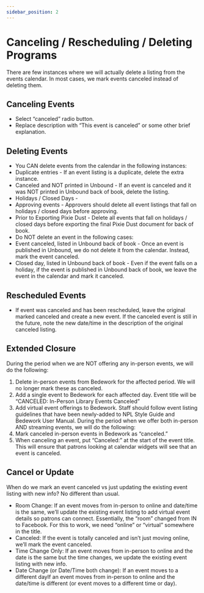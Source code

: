 ```yaml
---
sidebar_position: 2
---
```


# Canceling / Rescheduling / Deleting Programs

There are few instances where we will actually delete a listing from the events calendar. In most cases, we mark events canceled instead of deleting them.

## Canceling Events
-	Select “canceled” radio button.
-	Replace description with “This event is canceled” or some other brief explanation.

## Deleting Events
-	You CAN delete events from the calendar in the following instances:
-	Duplicate entries - If an event listing is a duplicate, delete the extra instance.
-	Canceled and NOT printed in Unbound - If an event is canceled and it was NOT printed in Unbound back of book, delete the listing.
-	Holidays / Closed Days -
-	Approving events - Approvers should delete all event listings that fall on holidays / closed days before approving.
-	Prior to Exporting Pixie Dust - Delete all events that fall on holidays / closed days before exporting the final Pixie Dust document for back of book.
-	Do NOT delete an event in the following cases:
-	Event canceled, listed in Unbound back of book - Once an event is published in Unbound, we do not delete it from the calendar. Instead, mark the event canceled.
-	Closed day, listed in Unbound back of book - Even if the event falls on a holiday, if the event is published in Unbound back of book, we leave the event in the calendar and mark it canceled.

## Rescheduled Events
-	If event was canceled and has been rescheduled, leave the original marked canceled and create a new event. If the canceled event is still in the future, note the new date/time in the description of the original canceled listing.

## Extended Closure
During the period when we are NOT offering any in-person events, we will do the following:
1.	Delete in-person events from Bedework for the affected period. We will no longer mark these as canceled.
1.	Add a single event to Bedework for each affected day. Event title will be “CANCELED: In-Person Library Events Canceled”
1.	Add virtual event offerings to Bedework. Staff should follow event listing guidelines that have been newly-added to NPL Style Guide and Bedework User Manual.
During the period when we offer both in-person AND streaming events, we will do the following:
1.	Mark canceled in-person events in Bedework as “canceled.”
1.	When canceling an event, put “Canceled:” at the start of the event title. This will ensure that patrons looking at calendar widgets will see that an event is canceled.

## Cancel or Update

When do we mark an event canceled vs just updating the existing event listing with new info? No different than usual.

- Room Change: If an event moves from in-person to online and date/time is the same, we’ll update the existing event listing to add virtual event details so patrons can connect. Essentially, the “room” changed from IN to Facebook. For this to work, we need “online” or “virtual” somewhere in the title.
- Canceled: If the event is totally canceled and isn’t just moving online, we’ll mark the event canceled.
- Time Change Only: If an event moves from in-person to online and the date is the same but the time changes, we update the existing event listing with new info.
- Date Change (or Date/Time both change): If an event moves to a different dayIf an event moves from in-person to online and the date/time is different (or event moves to a different time or day).
